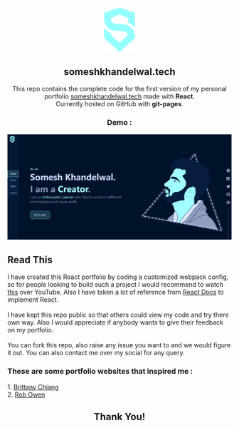 <div align="center">
  <img alt="Logo" src="https://raw.githubusercontent.com/someshvk/somesh-portfolio/main/src/SVG/Vector.svg" width="70" />
</div>
<h2 align="center">
  someshkhandelwal.tech
</h2>
<p align="center">
  This repo contains the complete code for the first version of my personal portfolio <a href="https://someshkhandelwal.tech" target="_blank">someshkhandelwal.tech</a> made with <b>React</b>.
  <br>
  Currently hosted on GitHub with <b>git-pages</b>.
</p>
<div align="center">
  <h3><b>Demo :</b></h3>
  <img alt="demo" src="https://raw.githubusercontent.com/someshvk/somesh-portfolio/main/demo.jpg" />
</div>

## Read This
<p>
  I have created this React portfolio by coding a customized webpack config, so for people looking to build such a project I would recommend to watch <a href="https://www.youtube.com/watch?v=WDpxqopXd9U" target="_blank">this</a> over YouTube. Also I have taken a lot of reference from <a href="https://reactjs.org/docs/getting-started.html" target="_blank">React Docs</a> to implement React.<br><br>
  I have kept this repo public so that others could view my code and try there own way. Also I would appreciate if anybody wants to give their feedback on my portfolio.<br><br>
  You can fork this repo, also raise any issue you want to and we would figure it out. You can also contact me over my social for any query.
</p>
<p>
  <h3>These are some portfolio websites that inspired me :</h3>
  1. <a href="https://brittanychiang.com/" target="_blank">Brittany Chiang</a><br>
  2. <a href="https://robbowen.digital/" target="_blank">Rob Owen</a>
</p>
<div align="center">
  <h2>Thank You!</h2>
</div>
